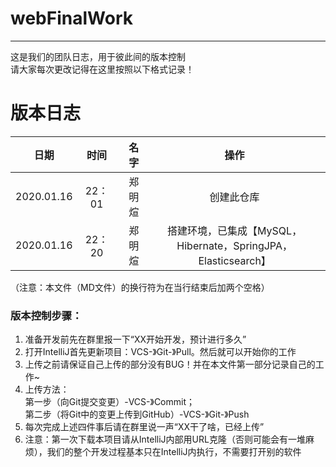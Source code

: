 # webFinalWork  
---
这是我们的团队日志，用于彼此间的版本控制  
请大家每次更改记得在这里按照以下格式记录！  
# 版本日志
日期|时间|名字|操作  
---|:--:|---:|:--:  
2020.01.16|22：01|郑明煊|创建此仓库  
2020.01.16|22：20|郑明煊|搭建环境，已集成【MySQL，Hibernate，SpringJPA，Elasticsearch】  

  
（注意：本文件（MD文件）的换行符为在当行结束后加两个空格）  
### 版本控制步骤：  
1. 准备开发前先在群里报一下“XX开始开发，预计进行多久”  
2. 打开IntelliJ首先更新项目：VCS-》Git-》Pull。然后就可以开始你的工作  
3. 上传之前请保证自己上传的部分没有BUG！并在本文件第一部分记录自己的工作~  
4. 上传方法：  
    第一步（向Git提交变更）-VCS-》Commit；  
    第二步（将Git中的变更上传到GitHub）-VCS-》Git-》Push  
5. 每次完成上述四件事后请在群里说一声“XX干了啥，已经上传”  
6. 注意：第一次下载本项目请从IntelliJ内部用URL克隆（否则可能会有一堆麻烦），我们的整个开发过程基本只在IntelliJ内执行，不需要打开别的软件
